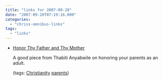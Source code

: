 ```yaml
---
title: "links for 2007-09-20"
date: "2007-09-20T07:19:16.000"
categories: 
  - "chriss-omnibus-links"
tags: 
  - "links"
---
```


- [Honor Thy Father and Thy Mother](http://www.boundless.org/2005/articles/a0001552.cfm)
    
    A good piece from Thabiti Anyabwile on honoring your parents as an adult.
    
    (tags: [Christianity](http://del.icio.us/hubbsc/Christianity) [parents](http://del.icio.us/hubbsc/parents))
